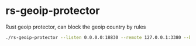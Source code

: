 # rs-geoip-protector


Rust geoip protector, can block the geoip country by rules

```bash
./rs-geoip-protector --listen 0.0.0.0:18830 --remote 127.0.0.1:3380 --block cn,us,jp


```